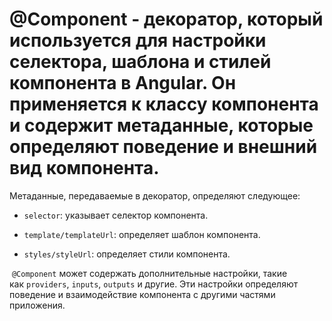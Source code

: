 
# @Component - декоратор, который используется для настройки селектора, шаблона и стилей компонента в Angular. Он применяется к классу компонента и содержит метаданные, которые определяют поведение и внешний вид компонента.

Метаданные, передаваемые в декоратор, определяют следующее:

- `selector`: указывает селектор компонента.
    
- `template/templateUrl`: определяет шаблон компонента.
    
- `styles/styleUrl`: определяет стили компонента.
    

 `@Component` может содержать дополнительные настройки, такие как `providers`, `inputs`, `outputs` и другие. Эти настройки определяют поведение и взаимодействие компонента с другими частями приложения.